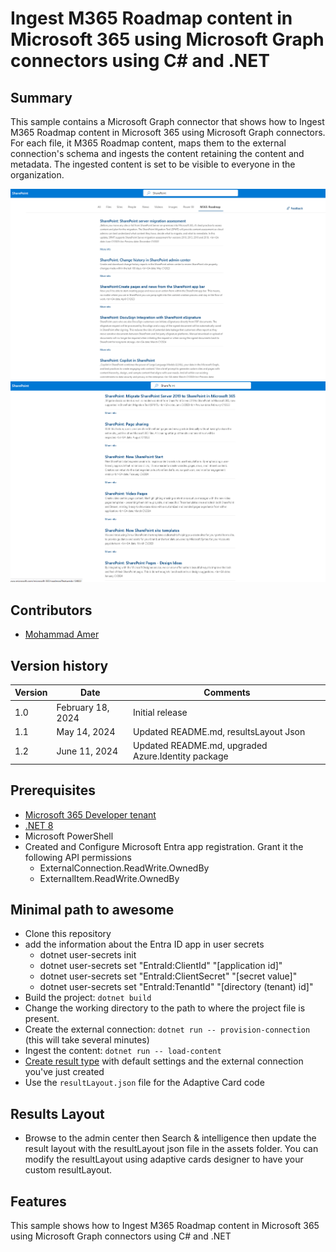 # Ingest M365 Roadmap content in Microsoft 365 using Microsoft Graph connectors using C# and .NET

## Summary

This sample contains a Microsoft Graph connector that shows how to Ingest M365 Roadmap content in Microsoft 365 using Microsoft Graph connectors. For each file, it M365 Roadmap content, maps them to the external connection's schema and ingests the content retaining the content and metadata. The ingested content is set to be visible to everyone in the organization.

![M365 Roadmap Graph Connector](/assets/M365-Roadmap-Graph-Connector01.png)
![M365 Roadmap Graph Connector](/assets/M365-Roadmap-Graph-Connector02.png)

## Contributors

- [Mohammad Amer](https://github.com/mohammadamer)

## Version history

Version|Date|Comments
-------|----|--------
1.0|February 18, 2024|Initial release
1.1|May 14, 2024|Updated README.md, resultsLayout Json
1.2|June 11, 2024|Updated README.md, upgraded Azure.Identity package

## Prerequisites

- [Microsoft 365 Developer tenant](https://developer.microsoft.com/microsoft-365/dev-program)
- [.NET 8](https://dotnet.microsoft.com/download/dotnet/8.0)
- Microsoft PowerShell
- Created and Configure Microsoft Entra app registration. Grant it the following API permissions
  - ExternalConnection.ReadWrite.OwnedBy
  - ExternalItem.ReadWrite.OwnedBy

## Minimal path to awesome

- Clone this repository 
- add the information about the Entra ID app in user secrets
  - dotnet user-secrets init
  - dotnet user-secrets set "EntraId:ClientId" "[application id]"
  - dotnet user-secrets set "EntraId:ClientSecret" "[secret value]"
  - dotnet user-secrets set "EntraId:TenantId" "[directory (tenant) id]"
- Build the project: `dotnet build`
- Change the working directory to the path to where the project file is present.
- Create the external connection: `dotnet run -- provision-connection` (this will take several minutes)
- Ingest the content: `dotnet run -- load-content`
- [Create result type](https://learn.microsoft.com/microsoftsearch/manage-result-types) with default settings and the external connection you've just created
- Use the `resultLayout.json` file for the Adaptive Card code

## Results Layout
- Browse to the admin center then Search & intelligence then update the result layout with the resultLayout json file in the assets folder. You can modify the resultLayout using adaptive cards designer to have your custom resultLayout.

## Features
This sample shows how to Ingest M365 Roadmap content in Microsoft 365 using Microsoft Graph connectors using C# and .NET

